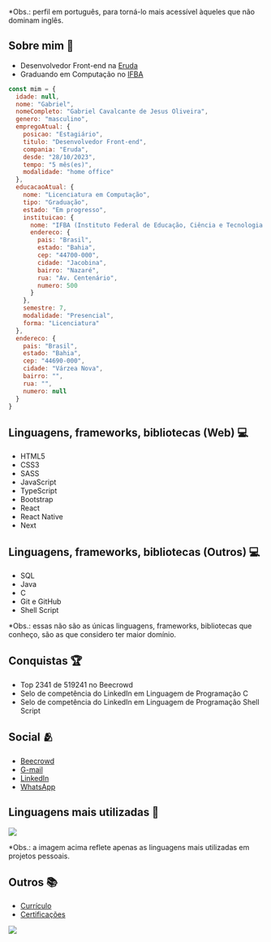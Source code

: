 <p>*Obs.: perfil em português, para torná-lo mais acessível àqueles que não dominam inglês.</p>

<div>
  <h2>Sobre mim &#x1f466;</h2>
  <ul>
    <li>Desenvolvedor Front-end na <a href="https://www.eruda.com.br">Eruda</a></li>
    <li>Graduando em Computação no <a href="https://portal.ifba.edu.br/jacobina">IFBA</a></li>
  </ul>

  ```javascript
  const mim = {
    idade: null,
    nome: "Gabriel",
    nomeCompleto: "Gabriel Cavalcante de Jesus Oliveira",
    genero: "masculino",
    empregoAtual: {
      posicao: "Estagiário",
      titulo: "Desenvolvedor Front-end",
      compania: "Eruda",
      desde: "28/10/2023",
      tempo: "5 mês(es)",
      modalidade: "home office"
    },
    educacaoAtual: {
      nome: "Licenciatura em Computação",
      tipo: "Graduação",
      estado: "Em progresso",
      instituicao: {
        nome: "IFBA (Instituto Federal de Educação, Ciência e Tecnologia da Bahia)",
        endereco: {
          pais: "Brasil",
          estado: "Bahia",
          cep: "44700-000",
          cidade: "Jacobina",
          bairro: "Nazaré",
          rua: "Av. Centenário",
          numero: 500
        }
      },
      semestre: 7,
      modalidade: "Presencial",
      forma: "Licenciatura"
    },
    endereco: {
      pais: "Brasil",
      estado: "Bahia",
      cep: "44690-000",
      cidade: "Várzea Nova",
      bairro: "",
      rua: "",
      numero: null
    }
  }
  ```
 
  <h2>Linguagens, frameworks, bibliotecas (Web) &#x1f4bb;</h2>

  <ul>
    <li>HTML5</li>
    <li>CSS3</li>
    <li>SASS</li>
    <li>JavaScript</li>
    <li>TypeScript</li>
    <li>Bootstrap</li>
    <li>React</li>
    <li>React Native</li>
    <li>Next</li>
  </ul>

  <h2>Linguagens, frameworks, bibliotecas (Outros) &#x1f4bb;</h2>
  <ul>
    <li>SQL</li>
    <li>Java</li>
    <li>C</li>
    <li>Git e GitHub</li>
    <li>Shell Script</li>
  </ul>
  
  <p>*Obs.: essas não são as únicas linguagens, frameworks, bibliotecas que conheço, são as que considero ter maior domínio.</p>
</div>

<div>
  <h2>Conquistas &#x1f3c6;</h2>
  <ul>
    <li>Top 2341 de 519241 no Beecrowd</li>
    <li>Selo de competência do LinkedIn em Linguagem de Programação C</li>
    <li>Selo de competência do LinkedIn em Linguagem de Programação Shell Script</li>
  </ul>
</div>

<div>
  <h2>Social &#x1fac2</h2>
  <ul>
    <li><a href="https://zolppy.github.io/my-links/">Beecrowd</a></li>
    <li><a href="https://zolppy.github.io/my-links/">G-mail</a></li>
    <li><a href="https://zolppy.github.io/my-links/">LinkedIn</a></li>
    <li><a href="https://zolppy.github.io/my-links/">WhatsApp</a></li>
  </ul>
</div>

<div>
  <h2>Linguagens mais utilizadas &#x1f680</h2>
  <img loading="lazy" src="https://github-readme-stats.vercel.app/api/top-langs/?username=zolppy&layout=pie&langs_count=99&theme=dark" />
  <p>*Obs.: a imagem acima reflete apenas as linguagens mais utilizadas em projetos pessoais.</p>
</div>

<div>
  <h2>Outros &#x1f4da</h2>
  <ul>
    <li><a href="https://zolppy.github.io/my-links/">Currículo</a></li>
    <li><a href="https://zolppy.github.io/my-links/">Certificações</a></li>
  </ul>
</div>

<span>[![](https://visitcount.itsvg.in/api?id=zolppy&icon=5&color=12)](https://visitcount.itsvg.in)</span>

